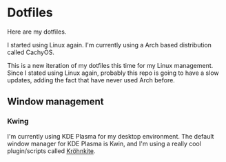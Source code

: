 # Dotfiles

Here are my dotfiles.

I started using Linux again. I'm currently using a Arch based distribution called CachyOS.

This is a new iteration of my dotfiles this time for my Linux management. Since I stated using Linux again, probably this repo is going to have a slow updates, adding the fact that have never used Arch before.

## Window management

### Kwing

I'm currently using KDE Plasma for my desktop environment. The default window manager for KDE Plasma is Kwin, and I'm using a really cool plugin/scripts called [Kröhnkite](https://github.com/esjeon/krohnkite).
